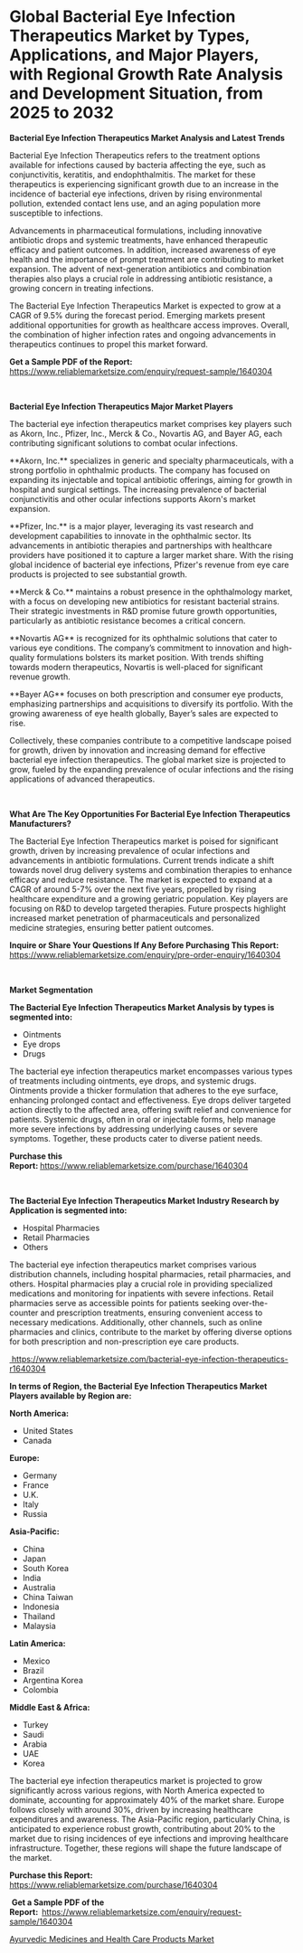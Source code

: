 <p><h1>Global Bacterial Eye Infection Therapeutics Market by Types, Applications, and Major Players, with Regional Growth Rate Analysis and Development Situation, from 2025 to 2032</h1></p><p><strong>Bacterial Eye Infection Therapeutics Market Analysis and Latest Trends</strong></p>
<p><p>Bacterial Eye Infection Therapeutics refers to the treatment options available for infections caused by bacteria affecting the eye, such as conjunctivitis, keratitis, and endophthalmitis. The market for these therapeutics is experiencing significant growth due to an increase in the incidence of bacterial eye infections, driven by rising environmental pollution, extended contact lens use, and an aging population more susceptible to infections. </p><p>Advancements in pharmaceutical formulations, including innovative antibiotic drops and systemic treatments, have enhanced therapeutic efficacy and patient outcomes. In addition, increased awareness of eye health and the importance of prompt treatment are contributing to market expansion. The advent of next-generation antibiotics and combination therapies also plays a crucial role in addressing antibiotic resistance, a growing concern in treating infections.</p><p>The Bacterial Eye Infection Therapeutics Market is expected to grow at a CAGR of 9.5% during the forecast period. Emerging markets present additional opportunities for growth as healthcare access improves. Overall, the combination of higher infection rates and ongoing advancements in therapeutics continues to propel this market forward.</p></p>
<p><strong>Get a Sample PDF of the Report:&nbsp;</strong> <a href="https://www.reliablemarketsize.com/enquiry/request-sample/1640304?utm_campaign=2300&utm_medium=2&utm_source=Github&utm_content=ia&utm_term=09032025&utm_id=bacterial-eye-infection-therapeutics">https://www.reliablemarketsize.com/enquiry/request-sample/1640304</a></p>
<p>&nbsp;</p>
<p><strong>Bacterial Eye Infection Therapeutics Major Market Players</strong></p>
<p><p>The bacterial eye infection therapeutics market comprises key players such as Akorn, Inc., Pfizer, Inc., Merck & Co., Novartis AG, and Bayer AG, each contributing significant solutions to combat ocular infections.</p><p>**Akorn, Inc.** specializes in generic and specialty pharmaceuticals, with a strong portfolio in ophthalmic products. The company has focused on expanding its injectable and topical antibiotic offerings, aiming for growth in hospital and surgical settings. The increasing prevalence of bacterial conjunctivitis and other ocular infections supports Akorn's market expansion.</p><p>**Pfizer, Inc.** is a major player, leveraging its vast research and development capabilities to innovate in the ophthalmic sector. Its advancements in antibiotic therapies and partnerships with healthcare providers have positioned it to capture a larger market share. With the rising global incidence of bacterial eye infections, Pfizer's revenue from eye care products is projected to see substantial growth.</p><p>**Merck & Co.** maintains a robust presence in the ophthalmology market, with a focus on developing new antibiotics for resistant bacterial strains. Their strategic investments in R&D promise future growth opportunities, particularly as antibiotic resistance becomes a critical concern.</p><p>**Novartis AG** is recognized for its ophthalmic solutions that cater to various eye conditions. The company’s commitment to innovation and high-quality formulations bolsters its market position. With trends shifting towards modern therapeutics, Novartis is well-placed for significant revenue growth.</p><p>**Bayer AG** focuses on both prescription and consumer eye products, emphasizing partnerships and acquisitions to diversify its portfolio. With the growing awareness of eye health globally, Bayer’s sales are expected to rise.</p><p>Collectively, these companies contribute to a competitive landscape poised for growth, driven by innovation and increasing demand for effective bacterial eye infection therapeutics. The global market size is projected to grow, fueled by the expanding prevalence of ocular infections and the rising applications of advanced therapeutics.</p></p>
<p>&nbsp;</p>
<p><strong>What Are The Key Opportunities For Bacterial Eye Infection Therapeutics Manufacturers?</strong></p>
<p><p>The Bacterial Eye Infection Therapeutics market is poised for significant growth, driven by increasing prevalence of ocular infections and advancements in antibiotic formulations. Current trends indicate a shift towards novel drug delivery systems and combination therapies to enhance efficacy and reduce resistance. The market is expected to expand at a CAGR of around 5-7% over the next five years, propelled by rising healthcare expenditure and a growing geriatric population. Key players are focusing on R&D to develop targeted therapies. Future prospects highlight increased market penetration of pharmaceuticals and personalized medicine strategies, ensuring better patient outcomes.</p></p>
<p><strong>Inquire or Share Your Questions If Any Before Purchasing This Report:</strong> <a href="https://www.reliablemarketsize.com/enquiry/pre-order-enquiry/1640304?utm_campaign=2300&utm_medium=2&utm_source=Github&utm_content=ia&utm_term=09032025&utm_id=bacterial-eye-infection-therapeutics">https://www.reliablemarketsize.com/enquiry/pre-order-enquiry/1640304</a></p>
<p>&nbsp;</p>
<p><strong>Market Segmentation</strong></p>
<p><strong>The Bacterial Eye Infection Therapeutics Market Analysis by types is segmented into:</strong></p>
<p><ul><li>Ointments</li><li>Eye drops</li><li>Drugs</li></ul></p>
<p><p>The bacterial eye infection therapeutics market encompasses various types of treatments including ointments, eye drops, and systemic drugs. Ointments provide a thicker formulation that adheres to the eye surface, enhancing prolonged contact and effectiveness. Eye drops deliver targeted action directly to the affected area, offering swift relief and convenience for patients. Systemic drugs, often in oral or injectable forms, help manage more severe infections by addressing underlying causes or severe symptoms. Together, these products cater to diverse patient needs.</p></p>
<p><strong>Purchase this Report:&nbsp;</strong><a href="https://www.reliablemarketsize.com/purchase/1640304?utm_campaign=2300&utm_medium=2&utm_source=Github&utm_content=ia&utm_term=09032025&utm_id=bacterial-eye-infection-therapeutics">https://www.reliablemarketsize.com/purchase/1640304</a></p>
<p>&nbsp;</p>
<p><strong>The Bacterial Eye Infection Therapeutics Market Industry Research by Application is segmented into:</strong></p>
<p><ul><li>Hospital Pharmacies</li><li>Retail Pharmacies</li><li>Others</li></ul></p>
<p><p>The bacterial eye infection therapeutics market comprises various distribution channels, including hospital pharmacies, retail pharmacies, and others. Hospital pharmacies play a crucial role in providing specialized medications and monitoring for inpatients with severe infections. Retail pharmacies serve as accessible points for patients seeking over-the-counter and prescription treatments, ensuring convenient access to necessary medications. Additionally, other channels, such as online pharmacies and clinics, contribute to the market by offering diverse options for both prescription and non-prescription eye care products.</p></p>
<p><a href="https://www.reliablemarketsize.com/bacterial-eye-infection-therapeutics-r1640304?utm_campaign=2300&utm_medium=2&utm_source=Github&utm_content=ia&utm_term=09032025&utm_id=bacterial-eye-infection-therapeutics">&nbsp;https://www.reliablemarketsize.com/bacterial-eye-infection-therapeutics-r1640304</a></p>
<p><strong>In terms of Region, the Bacterial Eye Infection Therapeutics Market Players available by Region are:</strong></p>
<p>
    <p> <strong> North America: </strong>
        <ul>
            <li>United States</li>
            <li>Canada</li>
        </ul>
        </p> 
    <p> <strong> Europe: </strong>
        <ul>
            <li>Germany</li>
            <li>France</li>
            <li>U.K.</li>
            <li>Italy</li>
            <li>Russia</li>
        </ul>
        </p> 
    <p> <strong> Asia-Pacific: </strong>
        <ul>
            <li>China</li>
            <li>Japan</li>
            <li>South Korea</li>
            <li>India</li>
            <li>Australia</li>
            <li>China Taiwan</li>
            <li>Indonesia</li>
            <li>Thailand</li>
            <li>Malaysia</li>
        </ul>
        </p> 
    <p> <strong> Latin America: </strong>
        <ul>
            <li>Mexico</li>
            <li>Brazil</li>
            <li>Argentina Korea</li>
            <li>Colombia</li>
        </ul>
        </p> 
    <p> <strong> Middle East & Africa: </strong>
        <ul>
            <li>Turkey</li>
            <li>Saudi</li>
            <li>Arabia</li>
            <li>UAE</li>
            <li>Korea</li>
        </ul>
    </p>
    </p>
<p><p>The bacterial eye infection therapeutics market is projected to grow significantly across various regions, with North America expected to dominate, accounting for approximately 40% of the market share. Europe follows closely with around 30%, driven by increasing healthcare expenditures and awareness. The Asia-Pacific region, particularly China, is anticipated to experience robust growth, contributing about 20% to the market due to rising incidences of eye infections and improving healthcare infrastructure. Together, these regions will shape the future landscape of the market.</p></p>
<p><strong>Purchase this Report: </strong><a href="https://www.reliablemarketsize.com/purchase/1640304?utm_campaign=2300&utm_medium=2&utm_source=Github&utm_content=ia&utm_term=09032025&utm_id=bacterial-eye-infection-therapeutics">https://www.reliablemarketsize.com/purchase/1640304</a></p>
<p>&nbsp;<strong>Get a Sample PDF of the Report:&nbsp;&nbsp;</strong><a href="https://www.reliablemarketsize.com/enquiry/request-sample/1640304?utm_campaign=2300&utm_medium=2&utm_source=Github&utm_content=ia&utm_term=09032025&utm_id=bacterial-eye-infection-therapeutics">https://www.reliablemarketsize.com/enquiry/request-sample/1640304</a></p>
<p><strong></strong></p>
<p><p><a href="https://github.com/airitaursela/Market-Research-Report-List-1/blob/main/ayurvedic-medicines-and-health-care-products-market.md?utm_campaign=2300&utm_medium=2&utm_source=Github&utm_content=ia&utm_term=09032025&utm_id=bacterial-eye-infection-therapeutics">Ayurvedic Medicines and Health Care Products Market</a></p></p>